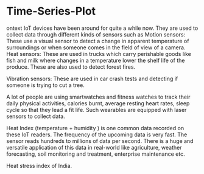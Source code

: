 # Time-Series-Plot
ontext
IoT devices have been around for quite a while now. They are used to collect data through different kinds of sensors such as Motion sensors: These use a visual sensor to detect a change in apparent temperature of surroundings or when someone comes in the field of view of a camera. Heat sensors: These are used in trucks which carry perishable goods like fish and milk where changes in a temperature lower the shelf life of the produce. These are also used to detect forest fires.

Vibration sensors: These are used in car crash tests and detecting if someone is trying to cut a tree.

A lot of people are using smartwatches and fitness watches to track their daily physical activities, calories burnt, average resting heart rates, sleep cycle so that they lead a fit life. Such wearables are equipped with laser sensors to collect data.

Heat Index (temperature + humidity ) is one common data recorded on these IoT readers. The frequency of the upcoming data is very fast. The sensor reads hundreds to millions of data per second. There is a huge and versatile application of this data in real-world like agriculture, weather forecasting, soil monitoring and treatment, enterprise maintenance etc.

Heat stress index of India.

